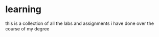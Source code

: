 # learning
this is a collection of all the labs and assignments i have done over the course of my degree
